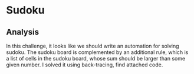 # Sudoku
## Analysis
In this challenge, it looks like we should write an automation for solving sudoku.
The sudoku board is complemented by an additional rule, 
which is a list of cells in the sudoku board, whose sum should be larger than some given number.
I solved it using back-tracing, find attached code.
